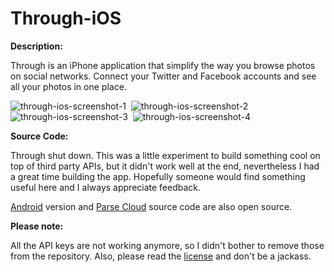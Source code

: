 Through-iOS
===========

__Description:__  

Through is an iPhone application that simplify the way you browse photos on social networks. Connect your Twitter and Facebook accounts and see all your photos in one place.

![through-ios-screenshot-1](https://dl.dropboxusercontent.com/u/12352209/GitHub/through-ios-screenshot-1.png)&nbsp;
![through-ios-screenshot-2](https://dl.dropboxusercontent.com/u/12352209/GitHub/through-ios-screenshot-2.png)
![through-ios-screenshot-3](https://dl.dropboxusercontent.com/u/12352209/GitHub/through-ios-screenshot-3.png)&nbsp;
![through-ios-screenshot-4](https://dl.dropboxusercontent.com/u/12352209/GitHub/through-ios-screenshot-4.png)

__Source Code:__  

Through shut down. This was a little experiment to build something cool on top of third party APIs, but it didn't work well at the end, nevertheless I had a great time building the app. Hopefully someone would find something useful here and I always appreciate feedback.  

[Android](https://github.com/Ruenzuo/Through-Android) version and [Parse Cloud](https://github.com/Ruenzuo/Through-Cloud-Code) source code are also open source.

__Please note:__

All the API keys are not working anymore, so I didn't bother to remove those from the repository. Also, please read the [license]() and don't be a jackass.
